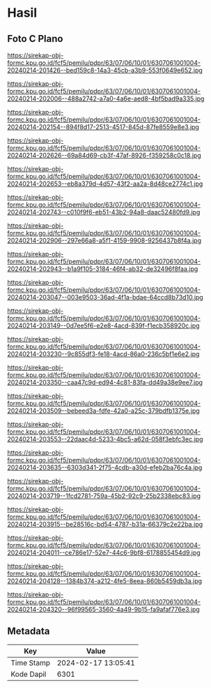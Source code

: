 # Hasil

## Foto C Plano

https://sirekap-obj-formc.kpu.go.id/fcf5/pemilu/pdpr/63/07/06/10/01/6307061001004-20240214-201426--bed159c8-14a3-45cb-a3b9-553f0649e652.jpg

https://sirekap-obj-formc.kpu.go.id/fcf5/pemilu/pdpr/63/07/06/10/01/6307061001004-20240214-202006--488a2742-a7a0-4a6e-aed8-4bf5bad9a335.jpg

https://sirekap-obj-formc.kpu.go.id/fcf5/pemilu/pdpr/63/07/06/10/01/6307061001004-20240214-202154--894f8d17-2513-4517-845d-87fe8559e8e3.jpg

https://sirekap-obj-formc.kpu.go.id/fcf5/pemilu/pdpr/63/07/06/10/01/6307061001004-20240214-202626--69a84d69-cb3f-47af-8926-f359258c0c18.jpg

https://sirekap-obj-formc.kpu.go.id/fcf5/pemilu/pdpr/63/07/06/10/01/6307061001004-20240214-202653--eb8a379d-4d57-43f2-aa2a-8d48ce2774c1.jpg

https://sirekap-obj-formc.kpu.go.id/fcf5/pemilu/pdpr/63/07/06/10/01/6307061001004-20240214-202743--c010f9f6-eb51-43b2-94a8-daac52480fd9.jpg

https://sirekap-obj-formc.kpu.go.id/fcf5/pemilu/pdpr/63/07/06/10/01/6307061001004-20240214-202906--297e66a8-a5f1-4159-9908-9256437b8f4a.jpg

https://sirekap-obj-formc.kpu.go.id/fcf5/pemilu/pdpr/63/07/06/10/01/6307061001004-20240214-202943--b1a9f105-3184-46f4-ab32-de32496f8faa.jpg

https://sirekap-obj-formc.kpu.go.id/fcf5/pemilu/pdpr/63/07/06/10/01/6307061001004-20240214-203047--003e9503-36ad-4f1a-bdae-64ccd8b73d10.jpg

https://sirekap-obj-formc.kpu.go.id/fcf5/pemilu/pdpr/63/07/06/10/01/6307061001004-20240214-203149--0d7ee5f6-e2e8-4acd-839f-f1ecb358920c.jpg

https://sirekap-obj-formc.kpu.go.id/fcf5/pemilu/pdpr/63/07/06/10/01/6307061001004-20240214-203230--9c855df3-fe18-4acd-86a0-236c5bf1e6e2.jpg

https://sirekap-obj-formc.kpu.go.id/fcf5/pemilu/pdpr/63/07/06/10/01/6307061001004-20240214-203350--caa47c9d-ed94-4c81-83fa-dd49a38e9ee7.jpg

https://sirekap-obj-formc.kpu.go.id/fcf5/pemilu/pdpr/63/07/06/10/01/6307061001004-20240214-203509--bebeed3a-fdfe-42a0-a25c-379bdfb1375e.jpg

https://sirekap-obj-formc.kpu.go.id/fcf5/pemilu/pdpr/63/07/06/10/01/6307061001004-20240214-203553--22daac4d-5233-4bc5-a62d-058f3ebfc3ec.jpg

https://sirekap-obj-formc.kpu.go.id/fcf5/pemilu/pdpr/63/07/06/10/01/6307061001004-20240214-203635--6303d341-2f75-4cdb-a30d-efeb2ba76c4a.jpg

https://sirekap-obj-formc.kpu.go.id/fcf5/pemilu/pdpr/63/07/06/10/01/6307061001004-20240214-203719--1fcd2781-759a-45b2-92c9-25b2338ebc83.jpg

https://sirekap-obj-formc.kpu.go.id/fcf5/pemilu/pdpr/63/07/06/10/01/6307061001004-20240214-203915--be28516c-bd54-4787-b31a-66379c2e22ba.jpg

https://sirekap-obj-formc.kpu.go.id/fcf5/pemilu/pdpr/63/07/06/10/01/6307061001004-20240214-204011--ce786e17-52e7-44c6-9bf8-6178855454d9.jpg

https://sirekap-obj-formc.kpu.go.id/fcf5/pemilu/pdpr/63/07/06/10/01/6307061001004-20240214-204128--1384b374-a212-4fe5-8eea-860b5459db3a.jpg

https://sirekap-obj-formc.kpu.go.id/fcf5/pemilu/pdpr/63/07/06/10/01/6307061001004-20240214-204320--96f99565-3560-4a49-9b15-fa9afaf776e3.jpg


## Metadata

| Key        | Value               |
| ---------- | ------------------- |
| Time Stamp | 2024-02-17 13:05:41 |
| Kode Dapil | 6301                |



